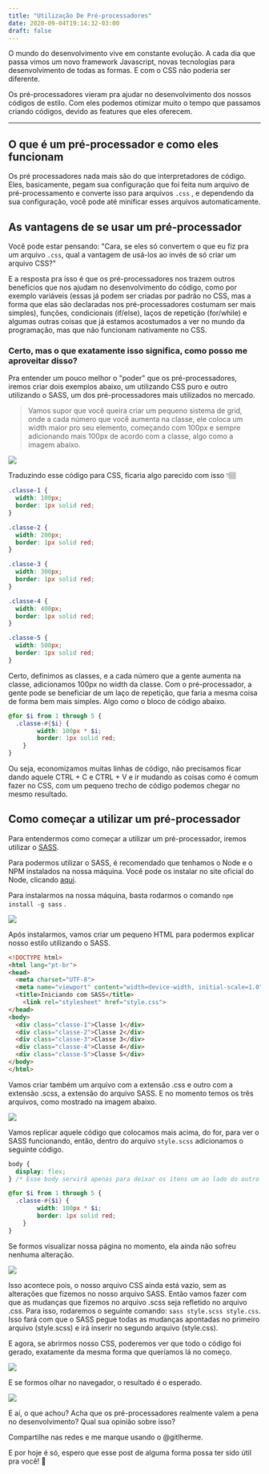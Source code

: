 ```yaml
---
title: "Utilização De Pré-processadores"
date: 2020-09-04T19:14:32-03:00
draft: false
---
```


O mundo do desenvolvimento vive em constante evolução. A cada dia que passa vimos um novo framework Javascript, novas tecnologias para desenvolvimento de todas as formas. E com o CSS não poderia ser diferente.

Os pré-processadores vieram pra ajudar no desenvolvimento dos nossos códigos de estilo. Com eles podemos otimizar muito o tempo que passamos criando códigos, devido as features que eles oferecem.

---

## O que é um pré-processador e como eles funcionam

Os pré processadores nada mais são do que interpretadores de código. Eles, basicamente, pegam sua configuração que foi feita num arquivo de pré-processamento e converte isso para arquivos `.css` , e dependendo da sua configuração, você pode até minificar esses arquivos automaticamente.

## As vantagens de se usar um pré-processador

Você pode estar pensando: "Cara, se eles só convertem o que eu fiz pra um arquivo `.css`, qual a vantagem de usá-los ao invés de só criar um arquivo CSS?"

E a resposta pra isso é que os pré-processadores nos trazem outros benefícios que nos ajudam no desenvolvimento do código, como por exemplo variáveis (essas já podem ser criadas por padrão no CSS, mas a forma que elas são declaradas nos pré-processadores costumam ser mais simples), funções, condicionais (if/else), laços de repetição (for/while) e algumas outras coisas que já estamos acostumados a ver no mundo da programação, mas que não funcionam nativamente no CSS.

### Certo, mas o que exatamente isso significa, como posso me aproveitar disso?

Pra entender um pouco melhor o "poder" que os pré-processadores, iremos criar dois exemplos abaixo, um utilizando CSS puro e outro utilizando o SASS, um dos pré-processadores mais utilizados no mercado.

> Vamos supor que você queira criar um pequeno sistema de grid, onde a cada número que você aumenta na classe, ele coloca um width maior pro seu elemento, começando com 100px e sempre adicionando mais 100px de acordo com a classe, algo como a imagem abaixo.

![](https://i.imgur.com/xNyCjU2.png)

Traduzindo esse código para CSS, ficaria algo parecido com isso 👇🏽

```css
.classe-1 {
  width: 100px;
  border: 1px solid red;
}

.classe-2 {
  width: 200px;
  border: 1px solid red;
}

.classe-3 {
  width: 300px;
  border: 1px solid red;
}

.classe-4 {
  width: 400px;
  border: 1px solid red;
}

.classe-5 {
  width: 500px;
  border: 1px solid red;
}
```

Certo, definimos as classes, e a cada número que a gente aumenta na classe, adicionamos 100px no width da classe.
Com o pré-processador, a gente pode se beneficiar de um laço de repetição, que faria a mesma coisa de forma bem mais simples. Algo como o bloco de código abaixo.

```scss
@for $i from 1 through 5 {
  .classe-#{$i} { 
        width: 100px * $i; 
        border: 1px solid red;
    }
}
```

Ou seja, economizamos muitas linhas de código, não precisamos ficar dando aquele CTRL + C e CTRL + V e ir mudando as coisas como é comum fazer no CSS, com um pequeno trecho de código podemos chegar no mesmo resultado.

## Como começar a utilizar um pré-processador

Para entendermos como começar a utilizar um pré-processador, iremos utilizar o [SASS](https://sass-lang.com/).

Para podermos utilizar o SASS, é recomendado que tenhamos o Node e o NPM instalados na nossa máquina. Você pode os instalar no site oficial do Node, clicando [aqui](https://nodejs.org/).

Para instalarmos na nossa máquina, basta rodarmos o comando `npm install -g sass` .

![](https://s3.us-west-2.amazonaws.com/secure.notion-static.com/947701c6-7b03-4582-8849-c630b93df909/Untitled.png?X-Amz-Algorithm=AWS4-HMAC-SHA256&X-Amz-Credential=AKIAT73L2G45O3KS52Y5%2F20200904%2Fus-west-2%2Fs3%2Faws4_request&X-Amz-Date=20200904T221622Z&X-Amz-Expires=86400&X-Amz-Signature=b47a07ca10931e33eb2350d1de1ada263bb15ea672201a5bf49dff5d98efe7b1&X-Amz-SignedHeaders=host&response-content-disposition=filename%20%3D%22Untitled.png%22)

Após instalarmos, vamos criar um pequeno HTML para podermos explicar nosso estilo utilizando o SASS.

```html
<!DOCTYPE html>
<html lang="pt-br">
<head>
  <meta charset="UTF-8">
  <meta name="viewport" content="width=device-width, initial-scale=1.0">
  <title>Iniciando com SASS</title>
	<link rel="stylesheet" href="style.css">
</head>
<body>
  <div class="classe-1">Classe 1</div>
  <div class="classe-2">Classe 2</div>
  <div class="classe-3">Classe 3</div>
  <div class="classe-4">Classe 4</div>
  <div class="classe-5">Classe 5</div>
</body>
</html>
```

Vamos criar também um arquivo com a extensão .css e outro com a extensão .scss, a extensão do arquivo SASS. E no momento temos os três arquivos, como mostrado na imagem abaixo.

![](https://s3.us-west-2.amazonaws.com/secure.notion-static.com/3598465a-11e2-499a-a121-7f246ea42f4e/Untitled.png?X-Amz-Algorithm=AWS4-HMAC-SHA256&X-Amz-Credential=AKIAT73L2G45O3KS52Y5%2F20200904%2Fus-west-2%2Fs3%2Faws4_request&X-Amz-Date=20200904T221712Z&X-Amz-Expires=86400&X-Amz-Signature=6414585037cad8e527713c503486619ba3b9df78074272f7b95d6bc4fc55174c&X-Amz-SignedHeaders=host&response-content-disposition=filename%20%3D%22Untitled.png%22)

Vamos replicar aquele código que colocamos mais acima, do for, para ver o SASS funcionando, então, dentro do arquivo ``style.scss`` adicionamos o seguinte código.

```scss
body {
  display: flex;
} /* Esse body servirá apenas para deixar os itens um ao lado do outro */

@for $i from 1 through 5 {
  .classe-#{$i} { 
        width: 100px * $i; 
        border: 1px solid red;
    }
}
```

Se formos visualizar nossa página no momento, ela ainda não sofreu nenhuma alteração.

![](https://s3.us-west-2.amazonaws.com/secure.notion-static.com/67ccef85-97a4-4e7f-bdf0-93456cc9b652/Untitled.png?X-Amz-Algorithm=AWS4-HMAC-SHA256&X-Amz-Credential=AKIAT73L2G45O3KS52Y5%2F20200904%2Fus-west-2%2Fs3%2Faws4_request&X-Amz-Date=20200904T221738Z&X-Amz-Expires=86400&X-Amz-Signature=b5e7976710f88b41744b31202c2d3d56de013c13cfbdf6709763ad7e148a337a&X-Amz-SignedHeaders=host&response-content-disposition=filename%20%3D%22Untitled.png%22)

Isso acontece pois, o nosso arquivo CSS ainda está vazio, sem as alterações que fizemos no nosso arquivo SASS. Então vamos fazer com que as mudanças que fizemos no arquivo .scss seja refletido no arquivo .css. Para isso, rodaremos o seguinte comando: ``sass style.scss style.css``. Isso fará com que o SASS pegue todas as mudanças apontadas no primeiro arquivo (style.scss) e irá inserir no segundo arquivo (style.css).

E agora, se abrirmos nosso CSS, poderemos ver que todo o código foi gerado, exatamente da mesma forma que queríamos lá no começo.

![](https://s3.us-west-2.amazonaws.com/secure.notion-static.com/88bbe9b1-0a53-4ab6-9870-631e07ca7e8a/Untitled.png?X-Amz-Algorithm=AWS4-HMAC-SHA256&X-Amz-Credential=AKIAT73L2G45O3KS52Y5%2F20200904%2Fus-west-2%2Fs3%2Faws4_request&X-Amz-Date=20200904T221801Z&X-Amz-Expires=86400&X-Amz-Signature=b4d66132df358ecadd27f97e8af3ff5904150fa8f3cfbb1843731dfb752fb6e8&X-Amz-SignedHeaders=host&response-content-disposition=filename%20%3D%22Untitled.png%22)

E se formos olhar no navegador, o resultado é o esperado.

![](https://s3.us-west-2.amazonaws.com/secure.notion-static.com/072b48f7-5c54-4f28-8db2-fd5ac6dceec7/Untitled.png?X-Amz-Algorithm=AWS4-HMAC-SHA256&X-Amz-Credential=AKIAT73L2G45O3KS52Y5%2F20200904%2Fus-west-2%2Fs3%2Faws4_request&X-Amz-Date=20200904T221839Z&X-Amz-Expires=86400&X-Amz-Signature=6a035f426b38d8d55b2675542ae442af5a23b98d585e030a12f34031e45c9dc6&X-Amz-SignedHeaders=host&response-content-disposition=filename%20%3D%22Untitled.png%22)

E aí, o que achou? Acha que os pré-processadores realmente valem a pena no desenvolvimento? Qual sua opinião sobre isso?

Compartilhe nas redes e me marque usando o @gitlherme. 

E por hoje é só, espero que esse post de alguma forma possa ter sido útil pra você! 💙